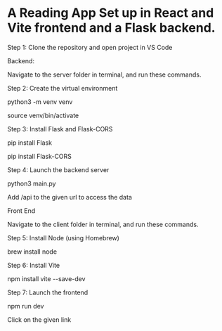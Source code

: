 # A Reading App Set up in React and Vite frontend and a Flask backend.

Step 1: Clone the repository and open project in VS Code

Backend:

Navigate to the server folder in terminal, and run these commands.

Step 2: Create the virtual environment

python3 -m venv venv

source venv/bin/activate 

Step 3: Install Flask and Flask-CORS 

pip install Flask

pip install Flask-CORS

Step 4: Launch the backend server

python3 main.py

Add /api to the given url to access the data

Front End

Navigate to the client folder in terminal, and run these commands.

Step 5: Install Node (using Homebrew)

brew install node

Step 6: Install Vite

npm install vite --save-dev

Step 7: Launch the frontend

npm run dev

Click on the given link
